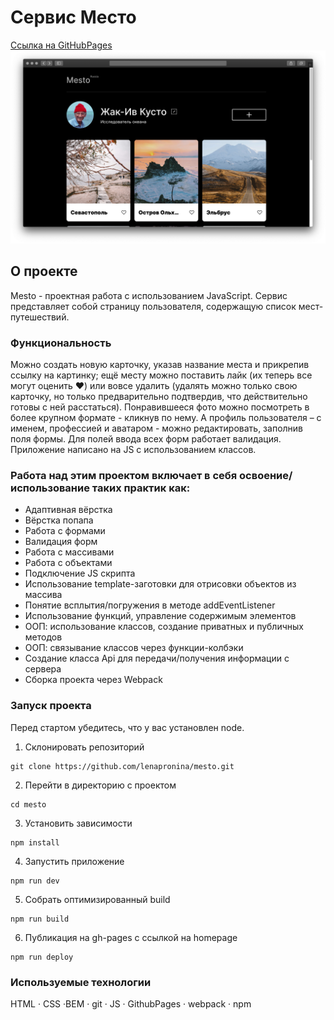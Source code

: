 # Сервис Место

[Ссылка на GitHubPages](https://lenapronina.github.io/mesto/)
![Project preview](./src/images/readme-image.png)

## О проекте
Mesto - проектная работа с использованием JavaScript. Сервис представляет собой страницу пользователя, содержащую список мест-путешествий.

### Функциональность
Можно создать новую карточку, указав название места и прикрепив ссылку на картинку; ещё месту можно поставить лайк (их теперь все могут оценить ♥️) или вовсе удалить (удалять можно только свою карточку, но только предварительно подтвердив, что действительно готовы с ней расстаться).
Понравившееся фото можно посмотреть в более крупном формате - кликнув по нему.
А профиль пользователя – с именем, профессией и аватаром - можно редактировать, заполнив поля формы. Для полей ввода всех форм работает валидация.
Приложение написано на JS с использованием классов.

### Работа над этим проектом включает в себя освоение/использование таких практик как:
* Адаптивная вёрстка
* Вёрстка попапа
* Работа с формами
* Валидация форм
* Работа с массивами
* Работа с объектами
* Подключение JS скрипта
* Использование template-заготовки для отрисовки объектов из массива
* Понятие всплытия/погружения в методе addEventListener
* Использование функций, управление содержимым элементов
* ООП: использование классов, создание приватных и публичных методов
* ООП: связывание классов через функции-колбэки
* Создание классa Api для передачи/получения информации с сервера
* Сборка проекта через Webpack


### Запуск проекта

Перед стартом убедитесь, что у вас установлен node.

1. Склонировать репозиторий
  ```
  git clone https://github.com/lenapronina/mesto.git
  ```
2. Перейти в директорию с проектом
  ```
  cd mesto
  ```
3. Установить зависимости
  ```
  npm install
  ```
4. Запустить приложение  
  ```
  npm run dev
  ```
5. Собрать оптимизированный build
  ```
  npm run build
  ```
6. Публикация на gh-pages с ссылкой на homepage
  ```
  npm run deploy
  ```

### Используемые технологии

HTML · CSS ·BEM · git · JS · GithubPages · webpack · npm
